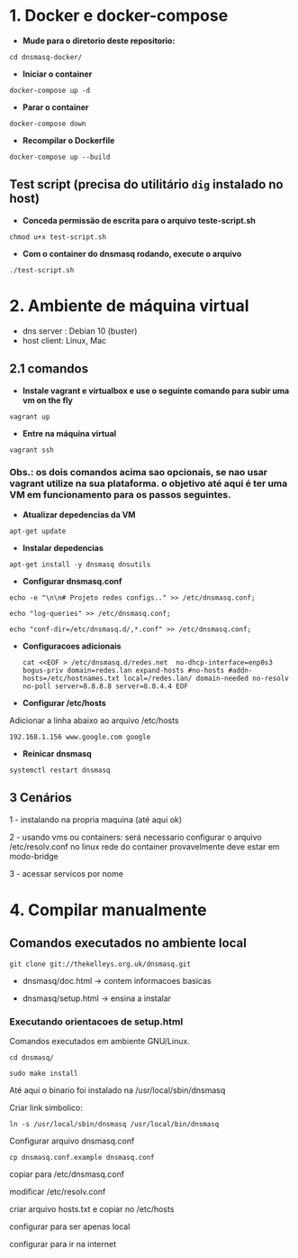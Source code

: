 # 1. Docker e docker-compose

- **Mude para o diretorio deste repositorio:**

`cd dnsmasq-docker/`

- **Iniciar o container**

`docker-compose up -d`

- **Parar o container**

`docker-compose down`

- **Recompilar o Dockerfile**

`docker-compose up --build`

## Test script (precisa do utilitário `dig` instalado no host)

- **Conceda permissão de escrita para o arquivo teste-script.sh**

`chmod u+x test-script.sh`

- **Com o container do dnsmasq rodando, execute o arquivo**

`./test-script.sh`

# 2. Ambiente de máquina virtual

- dns server : Debian 10 (buster)
- host client: Linux, Mac

## 2.1 comandos

- **Instale vagrant e virtualbox e use o seguinte comando para subir uma vm on the fly**

`vagrant up`

- **Entre na máquina virtual**

`vagrant ssh`

### Obs.: os dois comandos acima sao opcionais, se nao usar vagrant utilize na sua plataforma. o objetivo até aqui é ter uma VM em funcionamento para os passos seguintes.

- **Atualizar depedencias da VM**

`apt-get update`

- **Instalar depedencias**

`apt-get install -y dnsmasq dnsutils`

- **Configurar dnsmasq.conf**

`echo -e "\n\n# Projeto redes configs.." >> /etc/dnsmasq.conf;`

`echo "log-queries" >> /etc/dnsmasq.conf;`

`echo "conf-dir=/etc/dnsmasq.d/,*.conf" >> /etc/dnsmasq.conf;`


- **Configuracoes adicionais**
    
    
    `cat <<EOF > /etc/dnsmasq.d/redes.net 
    no-dhcp-interface=enp0s3
    bogus-priv
    domain=redes.lan
    expand-hosts
    #no-hosts
    #addn-hosts=/etc/hostnames.txt
    local=/redes.lan/
    domain-needed
    no-resolv
    no-poll
    server=8.8.8.8
    server=8.8.4.4
    EOF`

- **Configurar /etc/hosts**

Adicionar a linha abaixo ao arquivo /etc/hosts

`192.168.1.156 www.google.com google`

- **Reinicar dnsmasq**

`systemctl restart dnsmasq`

## 3 Cenários

1 - instalando na propria maquina (até aqui ok)

2 - usando vms ou containers:
será necessario configurar o arquivo /etc/resolv.conf no linux
rede do container provavelmente deve estar em modo-bridge

3 - acessar servicos por nome


# 4. Compilar manualmente

## Comandos executados no ambiente local

`git clone git://thekelleys.org.uk/dnsmasq.git`

- dnsmasq/doc.html -> contem informacoes basicas

- dnsmasq/setup.html -> ensina a instalar

### Executando orientacoes de setup.html

Comandos executados em ambiente GNU/Linux.

`cd dnsmasq/`

`sudo make install`

Até aqui o binario foi instalado na /usr/local/sbin/dnsmasq

Criar link simbolico:

`ln -s /usr/local/sbin/dnsmasq /usr/local/bin/dnsmasq`

Configurar arquivo dnsmasq.conf

`cp dnsmasq.conf.example dnsmasq.conf`

copiar para /etc/dnsmasq.conf

modificar /etc/resolv.conf

criar arquivo hosts.txt e copiar no /etc/hosts

configurar para ser apenas local

configurar para ir na internet
